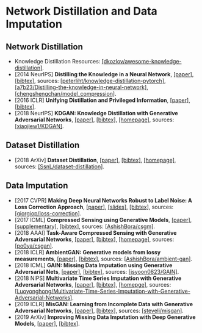 # Network Distillation and Data Imputation

## Network Distillation
- Knowledge Distillation Resources: [[dkozlov/awesome-knowledge-distillation]](https://github.com/dkozlov/awesome-knowledge-distillation).
- [2014 NeurIPS] **Distilling the Knowledge in a Neural Network**, [[paper]](https://arxiv.org/pdf/1503.02531.pdf), [[bibtex]](/Bibtex/Distilling%20the%20Knowledge%20in%20a%20Neural%20Network.bib), sources: [[peterliht/knowledge-distillation-pytorch]](https://github.com/peterliht/knowledge-distillation-pytorch), [[a7b23/Distilling-the-knowledge-in-neural-network]](https://github.com/a7b23/Distilling-the-knowledge-in-neural-network), [[chengshengchan/model_compression]](https://github.com/chengshengchan/model_compression).
- [2016 ICLR] **Unifying Distillation and Privileged Information**, [[paper]](https://arxiv.org/pdf/1511.03643.pdf), [[bibtex]](/Bibtex/Unifying%20Distillation%20and%20Privileged%20Information.bib).
- [2018 NeurIPS] **KDGAN: Knowledge Distillation with Generative Adversarial Networks**, [[paper]](https://papers.nips.cc/paper/7358-kdgan-knowledge-distillation-with-generative-adversarial-networks.pdf), [[bibtex]](/Bibtex/KDGAN%20-%20Knowledge%20Distillation%20with%20Generative%20Adversarial%20Networks.bib), [[homepage]](https://papers.nips.cc/paper/7358-kdgan-knowledge-distillation-with-generative-adversarial-networks), sources: [[xiaojiew1/KDGAN]](https://github.com/xiaojiew1/KDGAN).

## Dataset Distillation
- [2018 ArXiv] **Dataset Distillation**, [[paper]](https://arxiv.org/pdf/1811.10959.pdf), [[bibtex]](/Bibtex/Dataset%20Distillation.bib), [[homepage]](https://ssnl.github.io/dataset_distillation/), sources: [[SsnL/dataset-distillation]](https://github.com/SsnL/dataset-distillation).

## Data Imputation
- [2017 CVPR] **Making Deep Neural Networks Robust to Label Noise: A Loss Correction Approach**, [[paper]](http://openaccess.thecvf.com/content_cvpr_2017/papers/Patrini_Making_Deep_Neural_CVPR_2017_paper.pdf), [[slides]](https://pdfs.semanticscholar.org/d23d/684d7d413186a3cdd96cd1230d8476ea39ab.pdf), [[bibtex]](/Bibtex/Making%20Deep%20Neural%20Networks%20Robust%20to%20Label%20Noise.bib), sources: [[giorgiop/loss-correction]](https://github.com/giorgiop/loss-correction).
- [2017 ICML] **Compressed Sensing using Generative Models**, [[paper]](https://pdfs.semanticscholar.org/48a7/48193b1b30eb1191372275411a2c2fcbe5b4.pdf), [[supplementary]](http://proceedings.mlr.press/v70/bora17a/bora17a-supp.pdf), [[bibtex]](/Bibtex/Compressed%20Sensing%20using%20Generative%20Models.bib), sources: [[AshishBora/csgm]](https://github.com/AshishBora/csgm).
- [2018 AAAI] **Task-Aware Compressed Sensing with Generative Adversarial Networks**, [[paper]](https://aaai.org/ocs/index.php/AAAI/AAAI18/paper/view/16737/15943), [[bibtex]](/Bibtex/Task-Aware%20Compressed%20Sensing%20with%20Generative%20Adversarial%20Networks.bib), [[homepage]](http://proceedings.mlr.press/v70/bora17a.html), sources: [[po0ya/csgan]](https://github.com/po0ya/csgan).
- [2018 ICLR] **AmbientGAN: Generative models from lossy measurements**, [[paper]](https://openreview.net/pdf?id=Hy7fDog0b), [[bibtex]](/Bibtex/AmbientGAN.bib), sources: [[AshishBora/ambient-gan]](https://github.com/AshishBora/ambient-gan).
- [2018 ICML] **GAIN: Missing Data Imputation using Generative Adversarial Nets**, [[paper]](https://arxiv.org/pdf/1806.02920.pdf), [[bibtex]](/Bibtex/GAIN%20-%20Missing%20Data%20Imputation%20using%20Generative%20Adversarial%20Nets.bib), sources: [[jsyoon0823/GAIN]](https://github.com/jsyoon0823/GAIN).
- [2018 NIPS] **Multivariate Time Series Imputation with Generative Adversarial Networks**, [[paper]](https://papers.nips.cc/paper/7432-multivariate-time-series-imputation-with-generative-adversarial-networks.pdf), [[bibtex]](/Bibtex/Multivariate%20Time%20Series%20Imputation%20with%20Generative%20Adversarial%20Networks.bib), [[homepge]](https://papers.nips.cc/paper/7432-multivariate-time-series-imputation-with-generative-adversarial-networks), sources: [[Luoyonghong/Multivariate-Time-Series-Imputation-with-Generative-Adversarial-Networks]](https://github.com/Luoyonghong/Multivariate-Time-Series-Imputation-with-Generative-Adversarial-Networks).
- [2019 ICLR] **MisGAN: Learning from Incomplete Data with Generative Adversarial Networks**, [[paper]](https://openreview.net/pdf?id=S1lDV3RcKm), [[bibtex]](/Bibtex/MisGAN.bib), sources: [[steveli/misgan]](https://github.com/steveli/misgan).
- [2019 ArXiv] **Improving Missing Data Imputation with Deep Generative Models**, [[paper]](https://arxiv.org/pdf/1902.10666.pdf), [[bibtex]](/Bibtex/Improving%20Missing%20Data%20Imputation%20with%20Deep%20Generative%20Models.bib).